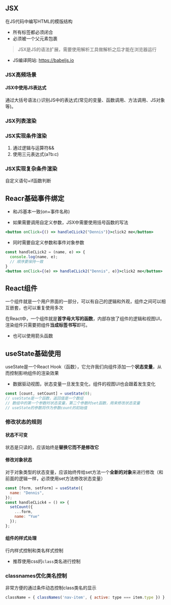 ## JSX
在JS代码中编写HTML的模版结构
* 所有标签都必须闭合
* 必须被一个父元素包裹
> JSX是JS的语法扩展，需要使用解析工具做解析之后才能在浏览器运行

* JS编译网站: https://babeljs.io

### JSX高频场景

#### JSX中使用JS表达式
通过大括号语法`{}`识别JS中的表达式(常见的变量、函数调用、方法调用、JS对象等)。

### JSX列表渲染

### JSX实现条件渲染
1. 通过逻辑与运算符&&
2. 使用三元表达式(a?b:c)

### JSX实现复杂条件渲染
自定义语句+if函数判断

## Reacr基础事件绑定
* 和JS基本一致(on+事件名称)

* 如果需要调用自定义参数，JSX中需要使用括号函数的写法
```jsx
<button onClick={() => handleCLick2("Dennis")}>click2 me</button>
```
* 同时需要自定义参数和事件对象参数
```jsx
const handleCLick2 = (name, e) => {
  console.log(name, e);
  // 顺序要保持一致
}
<button onClick={(e) => handleCLick2("Dennis", e)}>click2 me</button>
```

## React组件
一个组件就是一个用户界面的一部分，可以有自己的逻辑和外观，组件之间可以相互嵌套，也可以重复使用多次

在React中，一个组件就是**首字母大写的函数**，内部存放了组件的逻辑和视图UI，渲染组件只需要把组件**当成标签书写**即可。
* 也可以使用箭头函数

## useState基础使用
useState是一个React Hook（函数），它允许我们向组件添加一个**状态变量**，从而控制影响组件的渲染效果
* 数据驱动视图，状态变量一旦发生变化，组件的视图UI也会跟着发生变化
```jsx
const [count, setCount] = useState(0);
// useState是一个函数，返回值是一个数组
// 数组中的第一个参数时状态变量，第二个参数时set函数，用来修改状态变量
// useState的参数将作为参数count的初始值
```

### 修改状态的规则
#### 状态不可变
状态是只读的，应该始终是**替换它而不是修改它**

#### 修改对象状态
对于对象类型的状态变量，应该始终传给set方法一个**全新的对象**来进行修改（和前面的逻辑一样，必须使用set方法修改状态变量）
```jsx
const [form, setForm] = useState({
  name: "Dennis",
});
const handleCLick4 = () => {
  setCount({
    ...form,
    name: "Yue"
  });
};
```

#### 组件的样式处理
行内样式控制和类名样式控制
* 推荐使用css的`class`类名进行控制

### classnames优化类名控制
非常方便的通过条件动态控制class类名的显示
```js
className = { classNames('nav-item', { active: type === item.type }) };
```

